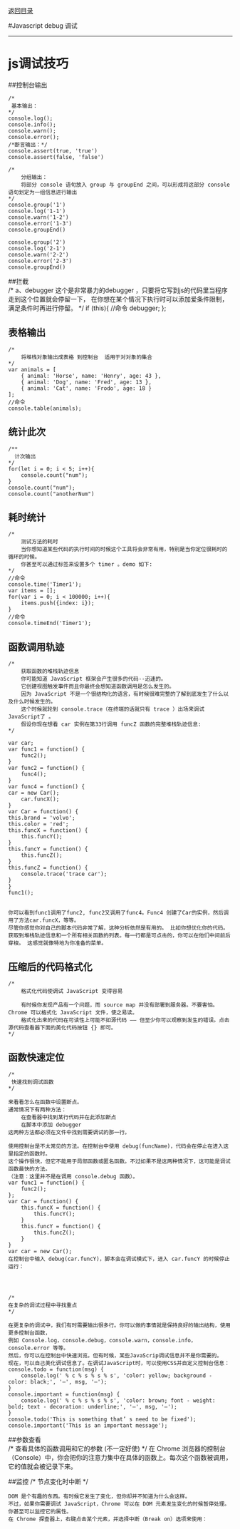 <p>
    <a href="#" onclick="refreshContent('javascript')">返回目录</a>
</p>

#Javascript  debug 调试 

---


# js调试技巧
##控制台输出
    
    /*
     基本输出：
    */
    console.log();
    console.info();
    console.warn();
    console.error();
    /*断言输出：*/
    console.assert(true, 'true')
    console.assert(false, 'false')
    
    /*
        分组输出：
        将部分 console 语句放入 group 与 groupEnd 之间，可以形成将这部分 console 语句划定为一组信息进行输出
    */
    console.group('1')
    console.log('1-1')
    console.warn('1-2')
    console.error('1-3')
    console.groupEnd()
    
    console.group('2')
    console.log('2-1')
    console.warn('2-2')
    console.error('2-3')
    console.groupEnd()

##拦截    
    /*
        a、debugger
        这个是非常暴力的debugger ，只要将它写到js的代码里当程序走到这个位置就会停留一下，
        在你想在某个情况下执行时可以添加爱条件限制，满足条件时再进行停留。
    */
        if (this){
            //命令
            debugger;
        };
## 表格输出
    /*
        将堆栈对象输出成表格 到控制台  适用于对对象的集合
    */
    var animals = [
        { animal: 'Horse', name: 'Henry', age: 43 },
        { animal: 'Dog', name: 'Fred', age: 13 },
        { animal: 'Cat', name: 'Frodo', age: 18 }
    ];
    //命令
    console.table(animals);
    
## 统计此次    
    /**
      计次输出
    */
    for(let i = 0; i < 5; i++){
        console.count("num");
    }
    console.count("num");
    console.count("anotherNum")
## 耗时统计    
    /*
        测试方法的耗时
        当你想知道某些代码的执行时间的时候这个工具将会非常有用，特别是当你定位很耗时的循环的时候。
        你甚至可以通过标签来设置多个 timer 。demo 如下:
    */
    //命令
    console.time('Timer1');
    var items = [];
    for(var i = 0; i < 100000; i++){
        items.push({index: i});
    }
    //命令
    console.timeEnd('Timer1');
    
## 函数调用轨迹    
    /*
        获取函数的堆栈轨迹信息
        你可能知道 JavaScript 框架会产生很多的代码--迅速的。
        它创建视图触发事件而且你最终会想知道函数调用是怎么发生的。
        因为 JavaScript 不是一个很结构化的语言，有时候很难完整的了解到底发生了什么以及什么时候发生的。
        这个时候就轮到 console.trace（在终端的话就只有 trace ）出场来调试 JavaScript了 。
        假设你现在想看 car 实例在第33行调用 funcZ 函数的完整堆栈轨迹信息:
    */
    
    var car;
    var func1 = function() {
        func2();
    }
    var func2 = function() {
        func4();
    }
    var func4 = function() {
    car = new Car();
        car.funcX();
    }
    var Car = function() {
    this.brand = 'volvo';
    this.color = 'red';
    this.funcX = function() {
        this.funcY();
    }
    this.funcY = function() {
        this.funcZ();
    }
    this.funcZ = function() {
        console.trace('trace car');
    }
    }
    func1();
    
    
    你可以看到func1调用了func2, func2又调用了func4。Func4 创建了Car的实例，然后调用了方法car.funcX，等等。
    尽管你感觉你对自己的脚本代码非常了解，这种分析依然是有用的。 比如你想优化你的代码。
    获取到堆栈轨迹信息和一个所有相关函数的列表。每一行都是可点击的，你可以在他们中间前后穿梭。 这感觉就像特地为你准备的菜单。
    
## 压缩后的代码格式化    
    /*
        格式化代码使调试 JavaScript 变得容易
        
        有时候你发现产品有一个问题，而 source map 并没有部署到服务器。不要害怕。Chrome 可以格式化 JavaScript 文件，使之易读。
        格式化出来的代码在可读性上可能不如源代码 —— 但至少你可以观察到发生的错误。点击源代码查看器下面的美化代码按钮 {} 即可。
    */
    
    
## 函数快速定位    
    /*
     快速找到调试函数
    */
    
    来看看怎么在函数中设置断点。
    通常情况下有两种方法：
        在查看器中找到某行代码并在此添加断点
        在脚本中添加 debugger
    这两种方法都必须在文件中找到需要调试的那一行。
    
    使用控制台是不太常见的方法。在控制台中使用 debug(funcName)，代码会在停止在进入这里指定的函数时。
    这个操作很快，但它不能用于局部函数或匿名函数。不过如果不是这两种情况下，这可能是调试函数最快的方法。
    （注意：这里并不是在调用 console.debug 函数）。
    var func1 = function() {
        func2();
    };
    var Car = function() {
        this.funcX = function() {
            this.funcY();
        }
        this.funcY = function() {
            this.funcZ();
        }
    }
    var car = new Car();
    在控制台中输入 debug(car.funcY)，脚本会在调试模式下，进入 car.funcY 的时候停止运行：
    
    


    /*
    在复杂的调试过程中寻找重点
    */
    
    在更复杂的调试中，我们有时需要输出很多行。你可以做的事情就是保持良好的输出结构，使用更多控制台函数，
    例如 Console.log，console.debug，console.warn，console.info，console.error 等等。
    然后，你可以在控制台中快速浏览。但有时候，某些JavaScrip调试信息并不是你需要的。
    现在，可以自己美化调试信息了。在调试JavaScript时，可以使用CSS并自定义控制台信息：
    console.todo = function(msg) {
        console.log(' % c % s % s % s', 'color: yellow; background - color: black;', '–', msg, '–');
    }
    console.important = function(msg) {
        console.log(' % c % s % s % s', 'color: brown; font - weight: bold; text - decoration: underline;', '–', msg, '–');
    }
    console.todo('This is something that’ s need to be fixed');
    console.important('This is an important message');
  
##参数查看  
    /*
    查看具体的函数调用和它的参数  (不一定好使)
    */
    在 Chrome 浏览器的控制台（Console）中，你会把你的注意力集中在具体的函数上。每次这个函数被调用，它的值就会被记录下来。
    
##监控
    /*
        节点变化时中断
    */
    
    DOM 是个有趣的东西。有时候它发生了变化，但你却并不知道为什么会这样。
    不过，如果你需要调试 JavaScript，Chrome 可以在 DOM 元素发生变化的时候暂停处理。你甚至可以监控它的属性。
    在 Chrome 探查器上，右键点击某个元素，并选择中断（Break on）选项来使用：
    
